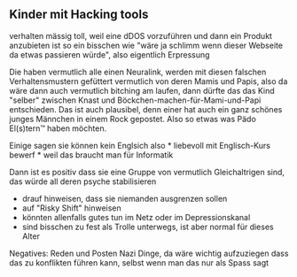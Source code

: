 
## Kinder mit Hacking tools

verhalten mässig toll, weil eine dDOS vorzuführen und dann ein Produkt anzubieten ist so ein bisschen wie "wäre ja schlimm wenn dieser Webseite da etwas passieren würde", also eigentlich Erpressung

Die haben vermutlich alle einen Neuralink, werden mit diesen falschen Verhaltensmustern gefüttert vermutlich von deren Mamis und Papis, also da wäre dann auch vermutlich bitching am laufen, dann dürfte das das Kind "selber" zwischen Knast und Böckchen-machen-für-Mami-und-Papi entschieden. Das ist auch plausibel, denn einer hat auch ein ganz schönes junges Männchen in einem Rock gepostet. Also so etwas was Pädo El(s)tern™ haben möchten.

Einige sagen sie können kein Englsich
also * liebevoll mit Englisch-Kurs bewerf *
weil das braucht man für Informatik

Dann ist es positiv dass sie eine Gruppe von vermutlich Gleichaltrigen sind, das würde all deren psyche stabilisieren

* drauf hinweisen, dass sie niemanden ausgrenzen sollen
* auf "Risky Shift" hinweisen
* könnten allenfalls gutes tun im Netz oder im Depressionskanal
* sind bisschen zu fest als Trolle unterwegs, ist aber normal für dieses Alter

Negatives:
Reden und Posten Nazi Dinge, da wäre wichtig aufzuziegen dass das zu konflikten führen kann, selbst wenn man das nur als Spass sagt




